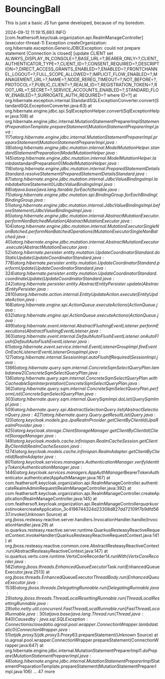 # BouncingBall
This is just a basic JS fun game developed, because of my boredom.


2024-09-12 11:19:15,693 INFO  [com.feathersoft.keycloak.organization.api.RealmManageController] (executor-thread-1) Exception createOrganization: org.hibernate.exception.GenericJDBCException: could not prepare statement [Connection is closed] [update CLIENT set ALWAYS_DISPLAY_IN_CONSOLE=?,BASE_URL=?,BEARER_ONLY=?,CLIENT_AUTHENTICATOR_TYPE=?,CLIENT_ID=?,CONSENT_REQUIRED=?,DESCRIPTION=?,DIRECT_ACCESS_GRANTS_ENABLED=?,ENABLED=?,FRONTCHANNEL_LOGOUT=?,FULL_SCOPE_ALLOWED=?,IMPLICIT_FLOW_ENABLED=?,MANAGEMENT_URL=?,NAME=?,NODE_REREG_TIMEOUT=?,NOT_BEFORE=?,PROTOCOL=?,PUBLIC_CLIENT=?,REALM_ID=?,REGISTRATION_TOKEN=?,ROOT_URL=?,SECRET=?,SERVICE_ACCOUNTS_ENABLED=?,STANDARD_FLOW_ENABLED=?,SURROGATE_AUTH_REQUIRED=? where ID=?]
        at org.hibernate.exception.internal.StandardSQLExceptionConverter.convert(StandardSQLExceptionConverter.java:63)
        at org.hibernate.engine.jdbc.spi.SqlExceptionHelper.convert(SqlExceptionHelper.java:108)
        at org.hibernate.engine.jdbc.internal.MutationStatementPreparerImpl$StatementPreparationTemplate.prepareStatement(MutationStatementPreparerImpl.java:117)
        at org.hibernate.engine.jdbc.internal.MutationStatementPreparerImpl.prepareStatement(MutationStatementPreparerImpl.java:38)
        at org.hibernate.engine.jdbc.mutation.internal.ModelMutationHelper.standardStatementPreparation(ModelMutationHelper.java:145)
        at org.hibernate.engine.jdbc.mutation.internal.ModelMutationHelper.lambda$standardPreparation$0(ModelMutationHelper.java:118)
        at org.hibernate.engine.jdbc.mutation.internal.PreparedStatementDetailsStandard.resolveStatement(PreparedStatementDetailsStandard.java:87)
        at org.hibernate.engine.jdbc.mutation.internal.JdbcValueBindingsImpl.lambda$beforeStatement$0(JdbcValueBindingsImpl.java:88)
        at java.base/java.lang.Iterable.forEach(Iterable.java:75)
        at org.hibernate.engine.jdbc.mutation.spi.BindingGroup.forEachBinding(BindingGroup.java:51)
        at org.hibernate.engine.jdbc.mutation.internal.JdbcValueBindingsImpl.beforeStatement(JdbcValueBindingsImpl.java:85)
        at org.hibernate.engine.jdbc.mutation.internal.AbstractMutationExecutor.performNonBatchedMutation(AbstractMutationExecutor.java:104)
        at org.hibernate.engine.jdbc.mutation.internal.MutationExecutorSingleNonBatched.performNonBatchedOperations(MutationExecutorSingleNonBatched.java:40)
        at org.hibernate.engine.jdbc.mutation.internal.AbstractMutationExecutor.execute(AbstractMutationExecutor.java:52)
        at org.hibernate.persister.entity.mutation.UpdateCoordinatorStandard.doStaticUpdate(UpdateCoordinatorStandard.java:778)
        at org.hibernate.persister.entity.mutation.UpdateCoordinatorStandard.performUpdate(UpdateCoordinatorStandard.java:324)
        at org.hibernate.persister.entity.mutation.UpdateCoordinatorStandard.coordinateUpdate(UpdateCoordinatorStandard.java:242)
        at org.hibernate.persister.entity.AbstractEntityPersister.update(AbstractEntityPersister.java:2810)
        at org.hibernate.action.internal.EntityUpdateAction.execute(EntityUpdateAction.java:168)
        at org.hibernate.engine.spi.ActionQueue.executeActions(ActionQueue.java:632)
        at org.hibernate.engine.spi.ActionQueue.executeActions(ActionQueue.java:499)
        at org.hibernate.event.internal.AbstractFlushingEventListener.performExecutions(AbstractFlushingEventListener.java:363)
        at org.hibernate.event.internal.DefaultAutoFlushEventListener.onAutoFlush(DefaultAutoFlushEventListener.java:61)
        at org.hibernate.event.service.internal.EventListenerGroupImpl.fireEventOnEachListener(EventListenerGroupImpl.java:127)
        at org.hibernate.internal.SessionImpl.autoFlushIfRequired(SessionImpl.java:1366)
        at org.hibernate.query.sqm.internal.ConcreteSqmSelectQueryPlan.lambda$new$2(ConcreteSqmSelectQueryPlan.java:136)
        at org.hibernate.query.sqm.internal.ConcreteSqmSelectQueryPlan.withCacheableSqmInterpretation(ConcreteSqmSelectQueryPlan.java:362)
        at org.hibernate.query.sqm.internal.ConcreteSqmSelectQueryPlan.performList(ConcreteSqmSelectQueryPlan.java:303)
        at org.hibernate.query.sqm.internal.QuerySqmImpl.doList(QuerySqmImpl.java:509)
        at org.hibernate.query.spi.AbstractSelectionQuery.list(AbstractSelectionQuery.java:427)
        at org.hibernate.query.Query.getResultList(Query.java:120)
        at org.keycloak.models.jpa.JpaRealmProvider.getClientByClientId(JpaRealmProvider.java:825)
        at org.keycloak.storage.ClientStorageManager.getClientByClientId(ClientStorageManager.java:149)
        at org.keycloak.models.cache.infinispan.RealmCacheSession.getClientByClientId(RealmCacheSession.java:1274)
        at org.keycloak.models.cache.infinispan.RealmAdapter.getClientByClientId(RealmAdapter.java:801)
        at org.keycloak.services.managers.AuthenticationManager.verifyIdentityToken(AuthenticationManager.java:1446)
        at org.keycloak.services.managers.AppAuthManager$BearerTokenAuthenticator.authenticate(AppAuthManager.java:167)
        at com.feathersoft.keycloak.organization.api.RealmManageController.authenticateRealmAdminRequest(RealmManageController.java:392)
        at com.feathersoft.keycloak.organization.api.RealmManageController.createApplication(RealmManageController.java:145)
        at com.feathersoft.keycloak.organization.api.RealmManageController$quarkusrestinvoker$createApplication_3c4196744324d23308d827dd72109f7b9dfd5637.invoke(Unknown Source)
        at org.jboss.resteasy.reactive.server.handlers.InvocationHandler.handle(InvocationHandler.java:29)
        at io.quarkus.resteasy.reactive.server.runtime.QuarkusResteasyReactiveRequestContext.invokeHandler(QuarkusResteasyReactiveRequestContext.java:141)
        at org.jboss.resteasy.reactive.common.core.AbstractResteasyReactiveContext.run(AbstractResteasyReactiveContext.java:147)
        at io.quarkus.vertx.core.runtime.VertxCoreRecorder$14.runWith(VertxCoreRecorder.java:582)
        at org.jboss.threads.EnhancedQueueExecutor$Task.run(EnhancedQueueExecutor.java:2513)
        at org.jboss.threads.EnhancedQueueExecutor$ThreadBody.run(EnhancedQueueExecutor.java:1538)
        at org.jboss.threads.DelegatingRunnable.run(DelegatingRunnable.java:29)
        at org.jboss.threads.ThreadLocalResettingRunnable.run(ThreadLocalResettingRunnable.java:29)
        at io.netty.util.concurrent.FastThreadLocalRunnable.run(FastThreadLocalRunnable.java:30)
        at java.base/java.lang.Thread.run(Thread.java:840)
Caused by: java.sql.SQLException: Connection is closed
        at io.agroal.pool.wrapper.ConnectionWrapper.lambda$static$0(ConnectionWrapper.java:51)
        at jdk.proxy3/jdk.proxy3.$Proxy63.prepareStatement(Unknown Source)
        at io.agroal.pool.wrapper.ConnectionWrapper.prepareStatement(ConnectionWrapper.java:647)
        at org.hibernate.engine.jdbc.internal.MutationStatementPreparerImpl$1.doPrepare(MutationStatementPreparerImpl.java:48)
        at org.hibernate.engine.jdbc.internal.MutationStatementPreparerImpl$StatementPreparationTemplate.prepareStatement(MutationStatementPreparerImpl.java:106)
        ... 47 more
